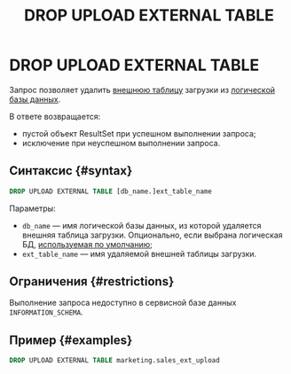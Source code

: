 ﻿---
layout: default
title: DROP UPLOAD EXTERNAL TABLE
nav_order: 26
parent: Запросы SQL+
grand_parent: Справочная информация
has_children: false
has_toc: false
---

# DROP UPLOAD EXTERNAL TABLE

Запрос позволяет удалить [внешнюю таблицу](../../../overview/main_concepts/external_table/external_table.md) 
загрузки из [логической базы данных](../../../overview/main_concepts/logical_db/logical_db.md).

В ответе возвращается:
*   пустой объект ResultSet при успешном выполнении запроса;
*   исключение при неуспешном выполнении запроса.

## Синтаксис {#syntax}

```sql
DROP UPLOAD EXTERNAL TABLE [db_name.]ext_table_name
```

Параметры:
*   `db_name` — имя логической базы данных, из которой удаляется внешняя таблица загрузки. Опционально, 
    если выбрана логическая БД, [используемая по умолчанию](../../../working_with_system/other_features/default_db_set-up/default_db_set-up.md);
*   `ext_table_name` — имя удаляемой внешней таблицы загрузки.

## Ограничения {#restrictions}

Выполнение запроса недоступно в сервисной базе данных `INFORMATION_SCHEMA`.

## Пример {#examples}

```sql
DROP UPLOAD EXTERNAL TABLE marketing.sales_ext_upload
```